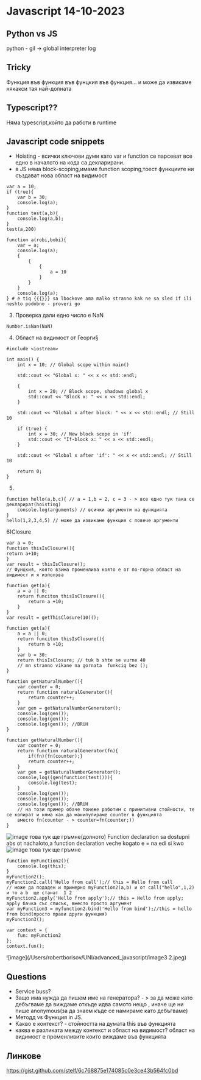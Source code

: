 # **Javascript 14-10-2023**
## **Python vs JS**
python - gil -> global interpreter log </br> 
## **Tricky**
Функция във функция във фунцкия във функция... и може да извикаме някакси тая най-долната
## **Typescript??**
Няма typescript,който да работи в runtime
## **Javascript code snippets**
- Hoisting - всички ключови думи като var и function се парсеват все едно в началото на кода са декларирани.
- в JS няма block-scoping,имаме function scoping,тоест функциите ни създават нова област на видимост
```
var a = 10;
if (true){
    var b = 30;
    console.log(a);
}
function test(a,b){
    console.log(a,b);
}
test(a,200)
```
```
function a(robi,bobi){
    var = a;
    console.log(a);
    {
        {
            {
                a = 10
            }
        }
    }
    console.log(a);
} # e tiq {{{}}} sa lbockove ama malko stranno kak ne sa sled if ili neshto podobno - proveri go
```
3) Проверка дали едно число е NaN
```
Number.isNan(NaN)
```
4) Област на видимост от Георги§
```
#include <iostream>

int main() {
    int x = 10; // Global scope within main()

    std::cout << "Global x: " << x << std::endl;

    {
        int x = 20; // Block scope, shadows global x
        std::cout << "Block x: " << x << std::endl;
    }

    std::cout << "Global x after block: " << x << std::endl; // Still 10

    if (true) {
        int x = 30; // New block scope in 'if'
        std::cout << "If-block x: " << x << std::endl;
    }

    std::cout << "Global x after 'if': " << x << std::endl; // Still 10

    return 0;
}
```
5)
```
function hello(a,b,c){ // a = 1,b = 2, c = 3 - > все едно тук така се декларират(hoisting)
    console.log(arguments) // всички аргументи на функцията
}
hello(1,2,3,4,5) // може да извикаме функция с повече аргументи
```
6)Closure
```
var a = 0;
function thisIsClosure(){
return a+10;
}
var result = thisIsClosure();
// Фунцкия, която взима променлива която е от по-горна област на видимост и я използва
```
```
function get(a){
    a = a || 0;
    return funciton thisIsClosure(){
        return a +10;
    }
}
var result = getThisClosure(10)();
```
```
function get(a){
    a = a || 0;
    return funciton thisIsClosure(){
        return b +10;
    }
    var b = 30;
    return thisIsClosure; // tuk b shte se vurne 40
    // mn stranno vikane na gornata  funkciq bez ();
}
```
```
function getNaturalNumber(){
    var counter = 0;
    return function naturalGenerator(){
        return counter++;
    }
    var gen = getNaturalNumberGenerator();
    console.log(gen());
    console.log(gen());
    console.log(gen()); //BRUH
}
```
```
function getNaturalNumber(){
    var counter = 0;
    return function naturalGenerator(fn){
        if(fn){fn(counter);}
        return counter++;
    }
    var gen = getNaturalNumberGenerator();
    console,log((gen(function(test)))){
        console.log(test);
    }
    console.log(gen());
    console.log(gen());
    console.log(gen()); //BRUH
    // на този пример обаче понеже работим с примитивни стойности, те се копират и няма как да манипулираме counter в функцията
    вместо fn(counter - > counter=fn(counter;))
}
```
![image](/Users/robertborisov/UNI/advanced_javascript/image.jpeg)
това тук ще гръмне(долното)
Function declaration sa dostupni abs ot nachaloto,a function declaration veche kogato e = na edi si kwo
![image](/Users/robertborisov/UNI/advanced_javascript/image3.jpeg) това тук ще гръмне

```
function myFunction2(){
    console.log(this);
}
myFunction2();
myFunction2.call('Hello from call');// this = Hello from call
// може да подаден и примерно myFunction2(a,b) и от call("hello",1,2) и то a b  ще станат  1 2
myFunction2.apply('Hello from apply');// this = Hello from apply; apply бачка със списък, вместо просто аргумент
var myFunction3 = myfunction2.bind('Hello from bind');//this = hello from bind(просто прави други функция)
myFunction3();
```
```
var context = {
    fun: myFunction2
};
context.fun();
```
![image](/Users/robertborisov/UNI/advanced_javascript/image3 2.jpeg)
## **Questions**
- Service buss?
- Защо има нужда да пишем име на генератора? - > за да може като дебъгваме да виждаме откъде идва самото нещо , иначе ще ни пише anonymous(за да знаем къде се намираме като дебъгваме)
- Методд vs Функция  in JS.
- Какво е контекст? - стойността на думата this във функцията
- каква е разликата между контекст и област на видимост? област на видимост е променливите които виждаме във функцията
## **Линкове**
https://gist.github.com/stelf/6c768875e174085c0e3ce43b564fc0bd
